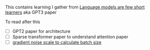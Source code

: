 This contains learning I gather from [Language models are few short learners](https://arxiv.org/pdf/2005.14165.pdf)  aka GPT3 paper 

To read after this

- [ ] GPT2 paper for architecture
- [ ] Sparse transformer paper to understand attention paper
- [ ] [gradient noise scale to calculate batch size](https://arxiv.org/pdf/1812.06162.pdf)
